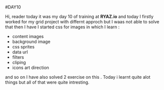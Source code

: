 #DAY10

Hi, reader today it was my day 10 of training at **RYAZ.io** and today I firstly worked for my grid project with differnt approch but I waas not able to solve that then I have I started css for images in which I learn :
* content images
* background image
* css sprites
* data url
* filters
* cliping
* icons art direction

and so on I have also solved 2 exercise on this  . Today i learnt quite alot things but all of that were quite intresting.